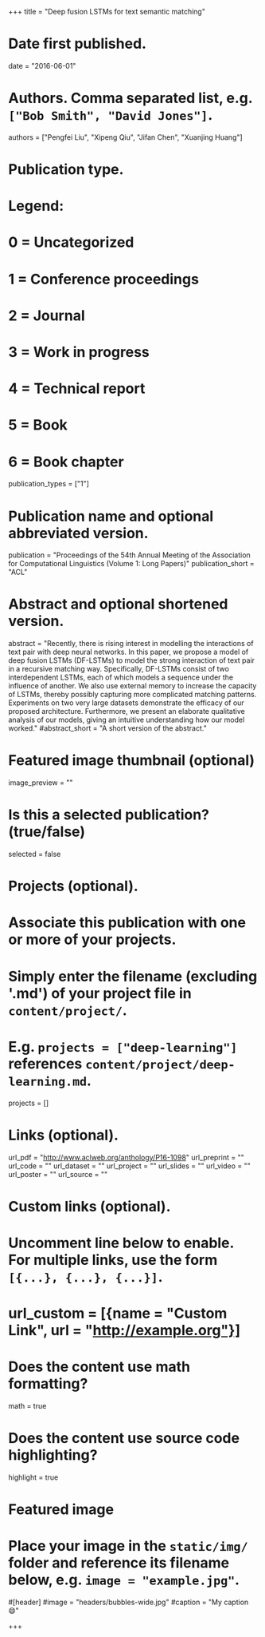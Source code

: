 +++
title = "Deep fusion LSTMs for text semantic matching"

# Date first published.
date = "2016-06-01"

# Authors. Comma separated list, e.g. `["Bob Smith", "David Jones"]`.
authors = ["Pengfei Liu", "Xipeng Qiu", "Jifan Chen", "Xuanjing Huang"]

# Publication type.
# Legend:
# 0 = Uncategorized
# 1 = Conference proceedings
# 2 = Journal
# 3 = Work in progress
# 4 = Technical report
# 5 = Book
# 6 = Book chapter
publication_types = ["1"]

# Publication name and optional abbreviated version.
publication = "Proceedings of the 54th Annual Meeting of the Association for Computational Linguistics (Volume 1: Long Papers)"
publication_short = "ACL"

# Abstract and optional shortened version.
abstract = "Recently, there is rising interest in modelling the interactions of text pair with deep neural networks. In this paper, we propose a model of deep fusion LSTMs (DF-LSTMs) to model the strong interaction of text pair in a recursive matching way. Specifically, DF-LSTMs consist of two interdependent LSTMs, each of which models a sequence under the influence of another. We also use external memory to increase the capacity of LSTMs, thereby possibly capturing more complicated matching patterns. Experiments on two very large datasets demonstrate the efficacy of our proposed architecture. Furthermore, we present an elaborate qualitative analysis of our models, giving an intuitive understanding how our model worked."
#abstract_short = "A short version of the abstract."

# Featured image thumbnail (optional)
image_preview = ""

# Is this a selected publication? (true/false)
selected = false

# Projects (optional).
#   Associate this publication with one or more of your projects.
#   Simply enter the filename (excluding '.md') of your project file in `content/project/`.
#   E.g. `projects = ["deep-learning"]` references `content/project/deep-learning.md`.
projects = []

# Links (optional).
url_pdf = "http://www.aclweb.org/anthology/P16-1098"
url_preprint = ""
url_code = ""
url_dataset = ""
url_project = ""
url_slides = ""
url_video = ""
url_poster = ""
url_source = ""

# Custom links (optional).
#   Uncomment line below to enable. For multiple links, use the form `[{...}, {...}, {...}]`.
# url_custom = [{name = "Custom Link", url = "http://example.org"}]

# Does the content use math formatting?
math = true

# Does the content use source code highlighting?
highlight = true

# Featured image
# Place your image in the `static/img/` folder and reference its filename below, e.g. `image = "example.jpg"`.
#[header]
#image = "headers/bubbles-wide.jpg"
#caption = "My caption 😄"

+++

